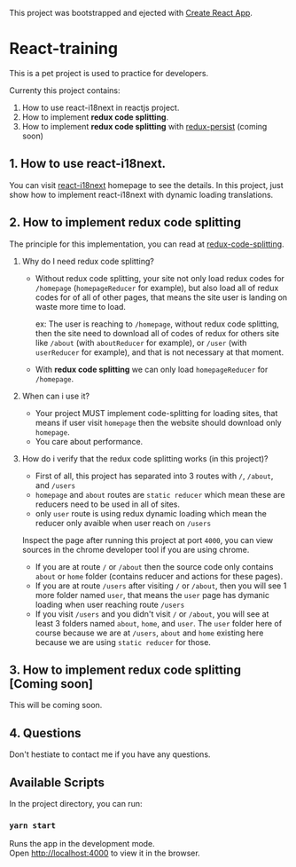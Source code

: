 This project was bootstrapped and ejected with [Create React App](https://github.com/facebook/create-react-app).

# React-training

This is a pet project is used to practice for developers.

Currenty this project contains:

1. How to use react-i18next in reactjs project.
2. How to implement <b>redux code splitting</b>.
3. How to implement <b>redux code splitting</b> with [redux-persist](https://github.com/rt2zz/redux-persist) (coming soon)

## 1. How to use react-i18next.

You can visit [react-i18next](https://react.i18next.com/) homepage to see the details.
In this project, just show how to implement react-i18next with dynamic loading translations.
## 2. How to implement redux code splitting

The principle for this implementation, you can read at [redux-code-splitting](https://redux.js.org/recipes/code-splitting).

1. Why do I need redux code splitting?
    * Without redux code splitting, your site not only load redux codes for `/homepage` (`homepageReducer` for example), but also load all of redux codes for of all of other pages, that means the site user is landing on waste more time to load. 
    
        ex: The user is reaching to `/homepage`, without redux code splitting, then the site need to download all of codes of redux for others site like `/about` (with `aboutReducer` for example),  or `/user` (with `userReducer` for example), and that is not necessary at that moment.
    
    * With <b>redux code splitting</b> we can only load `homepageReducer` for `/homepage`.

2. When can i use it?

     * Your project MUST implement code-splitting for loading sites, that means if user visit `homepage` then the website should download only `homepage`. 
     * You care about performance.
     
3. How do i verify that the redux code splitting works (in this project)?
    * First of all, this project has separated into 3 routes with `/`, `/about`, and `/users`
    * `homepage` and `about` routes are `static reducer` which mean these are reducers need to be used in all of sites.
    * only `user` route is using redux dynamic loading which mean the reducer only avaible when user reach on `/users`
    
    Inspect the page after running this project at port `4000`, you can view sources in the chrome developer tool if you are using chrome.
    
    * If you are at route `/` or `/about` then the source code only contains `about` or `home` folder (contains reducer and actions for these pages).
    * If you are at route `/users` after visiting `/` or `/about`, then you will see 1 more folder named `user`, that means the `user` page has dymanic loading when user reaching route `/users`
    * If you visit `/users` and you didn't visit `/` or `/about`, you will see at least 3 folders named `about`, `home`, and `user`. The `user` folder here of course because we are at `/users`, `about` and `home` existing here because we are using `static reducer` for those.

## 3. How to implement <b>redux code splitting</b> [Coming soon]
   This will be coming soon.

## 4. Questions
   Don't hestiate to contact me if you have any questions.
## Available Scripts

In the project directory, you can run:

### `yarn start`

Runs the app in the development mode.<br />
Open [http://localhost:4000](http://localhost:4000) to view it in the browser.
